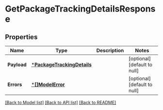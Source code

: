 # GetPackageTrackingDetailsResponse

## Properties
Name | Type | Description | Notes
------------ | ------------- | ------------- | -------------
**Payload** | [***PackageTrackingDetails**](PackageTrackingDetails.md) |  | [optional] [default to null]
**Errors** | [***[]ModelError**](array.md) |  | [optional] [default to null]

[[Back to Model list]](../README.md#documentation-for-models) [[Back to API list]](../README.md#documentation-for-api-endpoints) [[Back to README]](../README.md)


